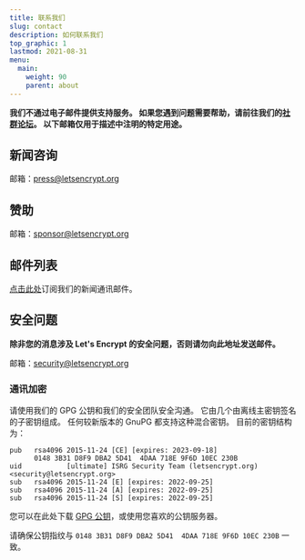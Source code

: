 ```yaml
---
title: 联系我们
slug: contact
description: 如何联系我们
top_graphic: 1
lastmod: 2021-08-31
menu:
  main:
    weight: 90
    parent: about
---
```


**我们不通过电子邮件提供支持服务。 如果您遇到问题需要帮助，请前往我们的[社群论坛](https://community.letsencrypt.org)。 以下邮箱仅用于描述中注明的特定用途。**

## 新闻咨询

邮箱：[press@letsencrypt.org](mailto:press@letsencrypt.org)

## 赞助

邮箱：[sponsor@letsencrypt.org](mailto:sponsor@letsencrypt.org)

## 邮件列表

[点击此处](https://mailchi.mp/letsencrypt.org/fjp6ha1gad)订阅我们的新闻通讯邮件。

## 安全问题

**除非您的消息涉及 Let's Encrypt 的安全问题，否则请勿向此地址发送邮件。**

邮箱：[security@letsencrypt.org](mailto:security@letsencrypt.org)

### 通讯加密

请使用我们的 GPG 公钥和我们的安全团队安全沟通。 它由几个由离线主密钥签名的子密钥组成。 任何较新版本的 GnuPG 都支持这种混合密钥。 目前的密钥结构为：

```
pub   rsa4096 2015-11-24 [CE] [expires: 2023-09-18]
      0148 3B31 D8F9 DBA2 5D41  4DAA 718E 9F6D 10EC 230B
uid           [ultimate] ISRG Security Team (letsencrypt.org) <security@letsencrypt.org>
sub   rsa4096 2015-11-24 [E] [expires: 2022-09-25]
sub   rsa4096 2015-11-24 [A] [expires: 2022-09-25]
sub   rsa4096 2015-11-24 [S] [expires: 2022-09-25]
```

您可以在此处下载 [GPG 公钥](/security_letsencrypt.org-publickey.asc)，或使用您喜欢的公钥服务器。

请确保公钥指纹与 `0148 3B31 D8F9 DBA2 5D41  4DAA 718E 9F6D 10EC 230B` 一致。
